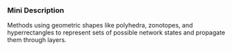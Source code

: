 ### Mini Description

Methods using geometric shapes like polyhedra, zonotopes, and hyperrectangles to represent sets of possible network states and propagate them through layers.
